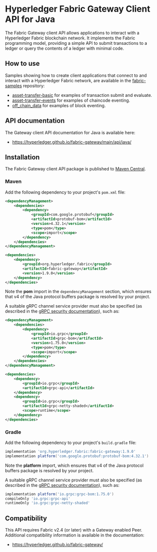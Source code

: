 # Hyperledger Fabric Gateway Client API for Java

The Fabric Gateway client API allows applications to interact with a Hyperledger Fabric blockchain network. It implements the Fabric programming model, providing a simple API to submit transactions to a ledger or query the contents of a ledger with minimal code.

## How to use

Samples showing how to create client applications that connect to and interact with a Hyperledger Fabric network, are available in the [fabric-samples](https://github.com/hyperledger/fabric-samples) repository:

- [asset-transfer-basic](https://github.com/hyperledger/fabric-samples/tree/main/asset-transfer-basic) for examples of transaction submit and evaluate.
- [asset-transfer-events](https://github.com/hyperledger/fabric-samples/tree/main/asset-transfer-events) for examples of chaincode eventing.
- [off_chain_data](https://github.com/hyperledger/fabric-samples/tree/main/off_chain_data) for examples of block eventing.

## API documentation

The Gateway client API documentation for Java is available here:

- https://hyperledger.github.io/fabric-gateway/main/api/java/

## Installation

The Fabric Gateway client API package is published to [Maven Central](https://central.sonatype.com/artifact/org.hyperledger.fabric/fabric-gateway).

### Maven

Add the following dependency to your project's `pom.xml` file:

```xml
<dependencyManagement>
    <dependencies>
        <dependency>
            <groupId>com.google.protobuf</groupId>
            <artifactId>protobuf-bom</artifactId>
            <version>4.32.1</version>
            <type>pom</type>
            <scope>import</scope>
        </dependency>
    </dependencies>
</dependencyManagement>

<dependencies>
    <dependency>
        <groupId>org.hyperledger.fabric</groupId>
        <artifactId>fabric-gateway</artifactId>
        <version>1.9.0</version>
    </dependency>
</dependencies>
```

Note the **pom** import in the `dependencyManagement` section, which ensures that v4 of the Java protocol buffers package is resolved by your project.

A suitable gRPC channel service provider must also be specified (as described in the [gRPC security documentation](https://github.com/grpc/grpc-java/blob/master/SECURITY.md#transport-security-tls)), such as:

```xml
<dependencyManagement>
    <dependencies>
        <dependency>
            <groupId>io.grpc</groupId>
            <artifactId>grpc-bom</artifactId>
            <version>1.75.0</version>
            <type>pom</type>
            <scope>import</scope>
        </dependency>
    </dependencies>
</dependencyManagement>

<dependencies>
    <dependency>
        <groupId>io.grpc</groupId>
        <artifactId>grpc-api</artifactId>
    </dependency>
    <dependency>
        <groupId>io.grpc</groupId>
        <artifactId>grpc-netty-shaded</artifactId>
        <scope>runtime</scope>
    </dependency>
</dependencies>
```

### Gradle

Add the following dependency to your project's `build.gradle` file:

```groovy
implementation 'org.hyperledger.fabric:fabric-gateway:1.9.0'
implementation platform('com.google.protobuf:protobuf-bom:4.32.1')
```

Note the **platform** import, which ensures that v4 of the Java protocol buffers package is resolved by your project.

A suitable gRPC channel service provider must also be specified (as described in the [gRPC security documentation](https://github.com/grpc/grpc-java/blob/master/SECURITY.md#transport-security-tls)), such as:

```groovy
implementation platform('io.grpc:grpc-bom:1.75.0')
compileOnly 'io.grpc:grpc-api'
runtimeOnly 'io.grpc:grpc-netty-shaded'
```

## Compatibility

This API requires Fabric v2.4 (or later) with a Gateway enabled Peer. Additional compatibility information is available in the documentation:

- https://hyperledger.github.io/fabric-gateway/
